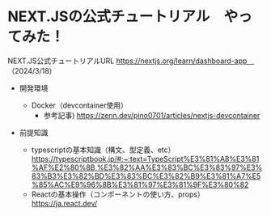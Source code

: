 # NEXT.JSの公式チュートリアル　やってみた！

NEXT.JS公式チュートリアルURL
https://nextjs.org/learn/dashboard-app　
（2024/3/18）


- 開発環境
  - Docker（devcontainer使用）
    - 参考記事) https://zenn.dev/pino0701/articles/nextjs-devcontainer 


- 前提知識
  - typescriptの基本知識（構文、型定義、etc）https://typescriptbook.jp/#:~:text=TypeScript%E3%81%A8%E3%81%AF%E2%80%8B,%E3%82%AA%E3%83%BC%E3%83%97%E3%83%B3%E3%82%BD%E3%83%BC%E3%82%B9%E3%81%A7%E5%85%AC%E9%96%8B%E3%81%97%E3%81%9F%E3%80%82
  - Reactの基本操作（コンポーネントの使い方、props）https://ja.react.dev/
 
    
